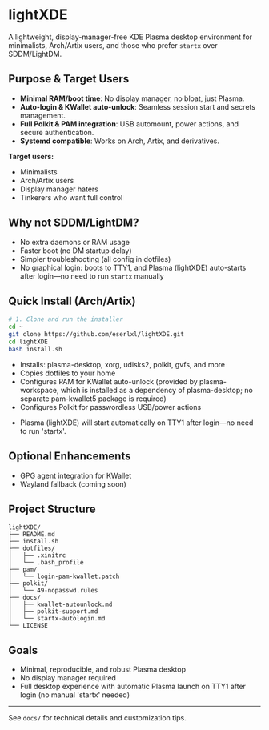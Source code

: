 # lightXDE

A lightweight, display-manager-free KDE Plasma desktop environment for minimalists, Arch/Artix users, and those who prefer `startx` over SDDM/LightDM. 

## Purpose & Target Users
- **Minimal RAM/boot time**: No display manager, no bloat, just Plasma.
- **Auto-login & KWallet auto-unlock**: Seamless session start and secrets management.
- **Full Polkit & PAM integration**: USB automount, power actions, and secure authentication.
- **Systemd compatible**: Works on Arch, Artix, and derivatives.

**Target users:**
- Minimalists
- Arch/Artix users
- Display manager haters
- Tinkerers who want full control

## Why not SDDM/LightDM?
- No extra daemons or RAM usage
- Faster boot (no DM startup delay)
- Simpler troubleshooting (all config in dotfiles)
- No graphical login: boots to TTY1, and Plasma (lightXDE) auto-starts after login—no need to run `startx` manually

## Quick Install (Arch/Artix)
```sh
# 1. Clone and run the installer
cd ~
git clone https://github.com/eserlxl/lightXDE.git
cd lightXDE
bash install.sh
```

- Installs: plasma-desktop, xorg, udisks2, polkit, gvfs, and more
- Copies dotfiles to your home
- Configures PAM for KWallet auto-unlock (provided by plasma-workspace, which is installed as a dependency of plasma-desktop; no separate pam-kwallet5 package is required)
- Configures Polkit for passwordless USB/power actions
+ Plasma (lightXDE) will start automatically on TTY1 after login—no need to run 'startx'.

## Optional Enhancements
- GPG agent integration for KWallet
- Wayland fallback (coming soon)

## Project Structure
```
lightXDE/
├── README.md
├── install.sh
├── dotfiles/
│   ├── .xinitrc
│   └── .bash_profile
├── pam/
│   └── login-pam-kwallet.patch
├── polkit/
│   └── 49-nopasswd.rules
├── docs/
│   ├── kwallet-autounlock.md
│   ├── polkit-support.md
│   └── startx-autologin.md
└── LICENSE
```

## Goals
- Minimal, reproducible, and robust Plasma desktop
- No display manager required
- Full desktop experience with automatic Plasma launch on TTY1 after login (no manual 'startx' needed)

---
See `docs/` for technical details and customization tips. 
